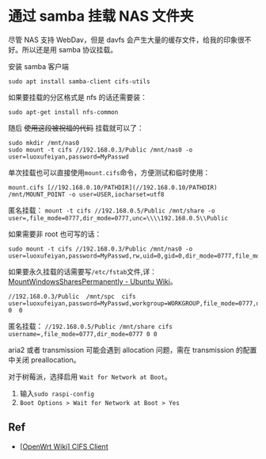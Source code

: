 # 通过 samba 挂载 NAS 文件夹

尽管 NAS 支持 WebDav，但是 davfs 会产生大量的缓存文件，给我的印象很不好。所以还是用 samba 协议挂载。

安装 samba 客户端

```
sudo apt install samba-client cifs-utils
```

如果要挂载的分区格式是 nfs 的话还需要装：

```
sudo apt-get install nfs-common
```

随后 ~~使用这段被祝福的代码~~ 挂载就可以了：

```
sudo mkdir /mnt/nas0
sudo mount -t cifs //192.168.0.3/Public /mnt/nas0 -o user=luoxufeiyan,password=MyPasswd
```

单次挂载也可以直接使用`mount.cifs`命令，方便测试和临时使用：

```shell
mount.cifs [//192.168.0.10/PATHDIR](//192.168.0.10/PATHDIR) /mnt/MOUNT_POINT -o user=USER,iocharset=utf8
```

匿名挂载： `mount -t cifs //192.168.0.5/Public /mnt/share -o user=,file_mode=0777,dir_mode=0777,unc=\\\\192.168.0.5\\Public`

如果需要非 root 也可写的话：

```
sudo mount -t cifs //192.168.0.3/Public /mnt/nas0 -o user=luoxufeiyan,password=MyPasswd,rw,uid=0,gid=0,dir_mode=0777,file_mode=0777
```

如果要永久挂载的话需要写`/etc/fstab`文件,详：[MountWindowsSharesPermanently - Ubuntu Wiki](https://wiki.ubuntu.com/MountWindowsSharesPermanently)。

```
//192.168.0.3/Public  /mnt/spc  cifs  user=luoxufeiyan,password=MyPasswd,workgroup=WORKGROUP,file_mode=0777,dir_mode=0777,uid=pi,gid=pi,forceuid,forcegid  0  0

```

匿名挂载： `//192.168.0.5/Public /mnt/share cifs username=,file_mode=0777,dir_mode=0777 0 0`

aria2 或者 transmission 可能会遇到 allocation 问题，需在 transmission 的配置中关闭 preallocation。

对于树莓派，选择启用 `Wait for Network at Boot`。

1. 输入`sudo raspi-config`
2. `Boot Options > Wait for Network at Boot > Yes `

## Ref

- [[OpenWrt Wiki] CIFS Client](https://openwrt.org/docs/guide-user/services/nas/cifs.client)
